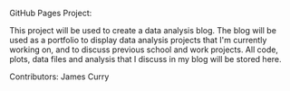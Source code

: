 GitHub Pages Project:

This project will be used to create a data analysis blog. The blog will be used as a portfolio to display data analysis projects 
that I'm currently working on, and to discuss previous school and work projects. All code, plots, data files and analysis that I discuss 
in my blog will be stored here.

Contributors: James Curry
